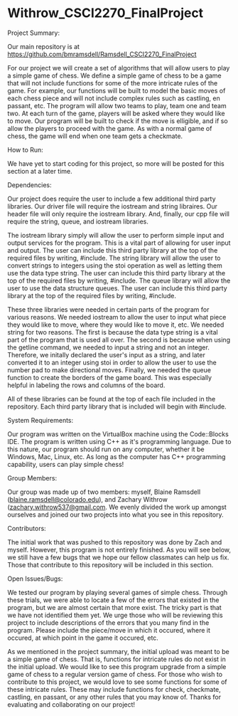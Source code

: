 # Withrow_CSCI2270_FinalProject
Project Summary:

Our main repository is at https://github.com/bmramsdell/Ramsdell_CSCI2270_FinalProject

For our project we will create a set of algorithms that will allow users to play a simple game of chess. We define a simple game of chess to be a game that will not include functions for some of the more intricate rules of the game. For example, our functions will be built to model the basic moves of each chess piece and will not include complex rules such as castling, en passant, etc. The program will allow two teams to play, team one and team two. At each turn of the game, players will be asked where they would like to move. Our program will be built to check if the move is elligible, and if so allow the players to proceed with the game. As with a normal game of chess, the game will end when one team gets a checkmate.

How to Run:

We have yet to start coding for this project, so more will be posted for this section at a later time.

Dependencies:

Our project does require the user to include a few additional third party libraries. Our driver file will require the iostream and string libraires. Our header file will only require the iostream library. And, finally, our cpp file will require the string, queue, and iostream libraries.

The iostream library simply will allow the user to perform simple input and output services for the program. This is a vital part of allowing for user input and output. The user can include this third party library at the top of the required files by writing, #include. The string library will allow the user to convert strings to integers using the stoi operation as well as letting them use the data type string. The user can include this third party library at the top of the required files by writing, #include. The queue library will allow the user to use the data structure queues. The user can include this third party library at the top of the required files by writing, #include.

These three libraries were needed in certain parts of the program for various reasons. We needed iostream to allow the user to input what piece they would like to move, where they would like to move it, etc. We needed string for two reasons. The first is because the data type string is a vital part of the program that is used all over. The second is because when using the getline command, we needed to input a string and not an integer. Therefore, we initally declared the user's input as a string, and later converted it to an integer using stoi in order to allow the user to use the number pad to make directional moves. Finally, we needed the queue function to create the borders of the game board. This was especially helpful in labeling the rows and columns of the board.

All of these libraries can be found at the top of each file included in the repository. Each third party library that is included will begin with #include.

System Requirements:

Our program was written on the VirtualBox machine using the Code::Blocks IDE. The program is written using C++ as it's programming language. Due to this nature, our program should run on any computer, whether it be Windows, Mac, Linux, etc. As long as the computer has C++ programming capability, users can play simple chess!

Group Members:

Our group was made up of two members: myself, Blaine Ramsdell (blaine.ramsdell@colorado.edu), and Zachary Withrow (zachary.withrow537@gmail.com. We evenly divided the work up amongst ourselves and joined our two projects into what you see in this repository.

Contributors:

The initial work that was pushed to this repository was done by Zach and myself. However, this program is not entirely finished. As you will see below, we still have a few bugs that we hope our fellow classmates can help us fix. Those that contribute to this repository will be included in this section.

Open Issues/Bugs:

We tested our program by playing several games of simple chess. Through these trials, we were able to locate a few of the errors that existed in the program, but we are almost certain that more exist. The tricky part is that we have not identified them yet. We urge those who will be reviewing this project to include descriptions of the errors that you many find in the program. Please include the piece/move in which it occured, where it occured, at which point in the game it occured, etc.

As we mentioned in the project summary, the initial upload was meant to be a simple game of chess. That is, functions for intricate rules do not exist in the initial upload. We would like to see this program upgrade from a simple game of chess to a regular version game of chess. For those who wish to contribute to this project, we would love to see some functions for some of these intricate rules. These may include functions for check, checkmate, castling, en passant, or any other rules that you may know of. Thanks for evaluating and collaborating on our project!
